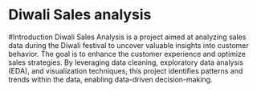 # Diwali Sales analysis
#Introduction
Diwali Sales Analysis is a project aimed at analyzing sales data during the Diwali festival to uncover valuable insights into customer behavior. The goal is to enhance the customer experience and optimize sales strategies. By leveraging data cleaning, exploratory data analysis (EDA), and visualization techniques, this project identifies patterns and trends within the data, enabling data-driven decision-making.
